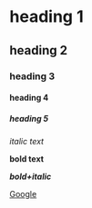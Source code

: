 # heading 1
## heading 2
### heading 3
#### heading 4
##### heading 5 
*italic text*

**bold text**

***bold+italic***

[Google](https://www.google.com/)
